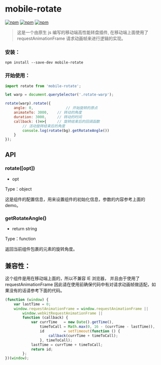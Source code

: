 # mobile-rotate
[![npm](https://img.shields.io/npm/v/mobile-rotate.svg?style=flat-square)](https://www.npmjs.com/package/mobile-rotate)
[![npm](https://img.shields.io/npm/l/mobile-rotate.svg?style=flat-square)](https://www.npmjs.com/package/mobile-rotate)
[![npm](https://img.shields.io/npm/dt/mobile-rotate.svg?style=flat-square)](https://www.npmjs.com/package/mobile-rotate)
> 这是一个由原生 js 编写的移动端高性能转盘插件, 在移动端上面使用了requestAnimationFrame 请求动画帧来进行逻辑的实现。

### 安装：
```
npm install --save-dev mobile-rotate
```

### 开始使用：
```javascript
import rotate from 'mobile-rotate';

let warp = document.querySelector('.rotate-warp');

rotate(warp).rotate({
    angle: 0,				// 开始旋转的原点
    animateTo: 3000,	// 转动的角度
    duration: 3000,		// 转动的时间
    callback: ()=>{		// 旋转结束后的回调函数
        // 活动旋转结束后的角度
        console.log(rotate(bg).getRotateAngle())
    }
});

```

## API

### rotate([opt])

* opt

Type：object

这是组件的配置信息，用来设置组件的初始化信息，参数的内容参考上面的 demo。

### getRotateAngle()

* return string

Type：function

返回当前组件包裹的元素的旋转角度。


## 兼容性：
这个组件是用在移动端上面的，所以不兼容 IE 浏览器，
并且由于使用了 requestAnimationFrame 因此请在使用前确保代码中有对请求动画帧做适配，如果没有的话请参考下面的代码。

```javascript
(function (window) {
    var lastTime = 0;
    window.requestAnimationFrame = window.requestAnimationFrame ||
        window.webkitRequestAnimationFrame ||
        function (callback) {
            var currTime   = new Date().getTime(),
                timeToCall = Math.max(0, 16 - (currTime - lastTime)),
                id         = setTimeout(function () {
                    callback(currTime + timeToCall);
                }, timeToCall);
            lastTime = currTime + timeToCall;
            return id;
        };
})(window);
```
